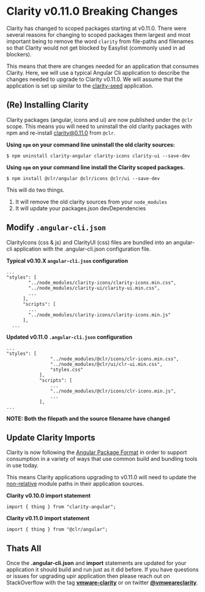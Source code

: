 # Clarity v0.11.0 Breaking Changes
Clarity has changed to scoped packages starting at v0.11.0. There were several reasons for changing to scoped packages them largest and most important being to remove the word `clarity` from file-paths and filenames so that Clarity would not get blocked by Easylist (commonly used in ad blockers). 

This  means that there are changes needed for an application that consumes Clarity. Here, we will use a typical Angular Cli application to describe the changes needed to upgrade to Clarity v0.11.0. We will assume that the application is set up similar to the [clarity-seed](https://github.com/vmware/clarity-seed) application. 

## (Re) Installing Clarity
Clarity packages (angular, icons and ui) are now published under the `@clr` scope. This means you will need to uninstall the old clarity packages with npm and re-install clarity@0.11.0 from `@clr`.

**Using `npm` on your command line uninstall the old clarity sources:**

```
$ npm uninstall clarity-angular clarity-icons clarity-ui --save-dev
```

**Using `npm` on your command line install the Clarity scoped packages.** 

```
$ npm install @clr/angular @clr/icons @clr/ui --save-dev
```

This will do two things.

1. It will remove the old clarity sources from your `node_modules`
2. It will update your packages.json devDependencies

## Modify `.angular-cli.json`
ClarityIcons (css & js) and ClarityUI (css) files are bundled into an angular-cli application with the .angular-cli.json configuration file. 

**Typical v0.10.X `angular-cli.json` configuration**

```
...
"styles": [
        "../node_modules/clarity-icons/clarity-icons.min.css",
        "../node_modules/clarity-ui/clarity-ui.min.css",
        ...
      ],
      "scripts": [
        ...
        "../node_modules/clarity-icons/clarity-icons.min.js"
      ],
  ...
```

**Updated v0.11.0 `.angular-cli.json` configuration**

```
...
"styles": [
                "../node_modules/@clr/icons/clr-icons.min.css",
                "../node_modules/@clr/ui/clr-ui.min.css",
                "styles.css"
            ],
            "scripts": [
                ...
                "../node_modules/@clr/icons/clr-icons.min.js",
                ...
            ],
...
```

**NOTE: Both the filepath and the source filename have changed**

## Update Clarity Imports
Clarity is now following the [Angular Package Format](https://docs.google.com/document/d/1CZC2rcpxffTDfRDs6p1cfbmKNLA6x5O-NtkJglDaBVs/preview) in order to support consumption in a variety of ways that use common build and bundling tools in use today.

This means Clarity applications upgrading to v0.11.0 will need to update the [non-relative](https://www.typescriptlang.org/docs/handbook/module-resolution.html) module paths in their application sources. 

**Clarity v0.10.0 import statement**

```
import { thing } from "clarity-angular";
```

**Clarity v0.11.0 import statement**

```
import { thing } from "@clr/angular";
```

## Thats All
Once the **.angular-cli.json** and **import** statements are updated for your application it should build and run just as it did before. If you have questions or issues for upgrading upir application then please reach out on StackOverflow with the tag **[vmware-clarity](https://stackoverflow.com/questions/tagged/vmware-clarity)** or on twitter **[@vmweareclarity](https://twitter.com/vmwareclarity)**. 